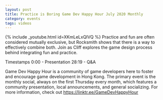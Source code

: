 ```yaml
---
layout: post
title: Practice is Boring Game Dev Happy Hour July 2020 Monthly
category: events
tags: videos
---
```


{% include _youtube.html id=XKmLeLxQIVQ %}
Practice and fun are often considered mutually exclusive, but Rocksmith shows that there is a way to effectively combine both. Join as Cliff explores the game design process behind integrating fun and practice.

Timestamps
0:00 - Presentation
28:19 - Q&A

Game Dev Happy Hour is a community of game developers here to foster and encourage game development in Hong Kong. The primary event is the monthly social, always on the first Thursday every month, which features a community presentation, local announcements, and general socializing. For more information, check out https://linktr.ee/GameDevHappyHour

